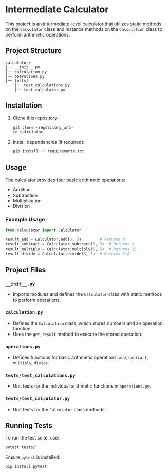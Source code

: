 # Intermediate Calculator

This project is an intermediate-level calculator that utilizes static methods on the `Calculator` class and instance methods on the `Calculation` class to perform arithmetic operations.

## Project Structure
```
calculator/
│── __init__.py
│── calculation.py
│── operations.py
│── tests/
    │── test_calculations.py
    │── test_calculator.py
```

## Installation
1. Clone this repository:
   ```sh
   git clone <repository_url>
   cd calculator
   ```
2. Install dependencies (if required):
   ```sh
   pip install -r requirements.txt
   ```

## Usage
The calculator provides four basic arithmetic operations:
- Addition
- Subtraction
- Multiplication
- Division

### Example Usage
```python
from calculator import Calculator

result_add = Calculator.add(5, 3)        # Returns 8
result_subtract = Calculator.subtract(5, 3)  # Returns 2
result_multiply = Calculator.multiply(5, 3)  # Returns 15
result_divide = Calculator.divide(6, 3)  # Returns 2.0
```

## Project Files
### `__init__.py`
- Imports modules and defines the `Calculator` class with static methods to perform operations.

### `calculation.py`
- Defines the `Calculation` class, which stores numbers and an operation function.
- Uses the `get_result` method to execute the stored operation.

### `operations.py`
- Defines functions for basic arithmetic operations: `add`, `subtract`, `multiply`, `divide`.

### `tests/test_calculations.py`
- Unit tests for the individual arithmetic functions in `operations.py`.

### `tests/test_calculator.py`
- Unit tests for the `Calculator` class methods.

## Running Tests
To run the test suite, use:
```sh
pytest tests/
```
Ensure `pytest` is installed:
```sh
pip install pytest
```